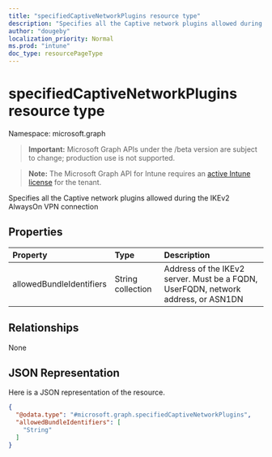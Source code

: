 ```yaml
---
title: "specifiedCaptiveNetworkPlugins resource type"
description: "Specifies all the Captive network plugins allowed during the IKEv2 AlwaysOn VPN connection"
author: "dougeby"
localization_priority: Normal
ms.prod: "intune"
doc_type: resourcePageType
---
```


# specifiedCaptiveNetworkPlugins resource type

Namespace: microsoft.graph

> **Important:** Microsoft Graph APIs under the /beta version are subject to change; production use is not supported.

> **Note:** The Microsoft Graph API for Intune requires an [active Intune license](https://go.microsoft.com/fwlink/?linkid=839381) for the tenant.

Specifies all the Captive network plugins allowed during the IKEv2 AlwaysOn VPN connection

## Properties
|Property|Type|Description|
|:---|:---|:---|
|allowedBundleIdentifiers|String collection|Address of the IKEv2 server. Must be a FQDN, UserFQDN, network address, or ASN1DN|

## Relationships
None

## JSON Representation
Here is a JSON representation of the resource.
<!-- {
  "blockType": "resource",
  "@odata.type": "microsoft.graph.specifiedCaptiveNetworkPlugins"
}
-->
``` json
{
  "@odata.type": "#microsoft.graph.specifiedCaptiveNetworkPlugins",
  "allowedBundleIdentifiers": [
    "String"
  ]
}
```




